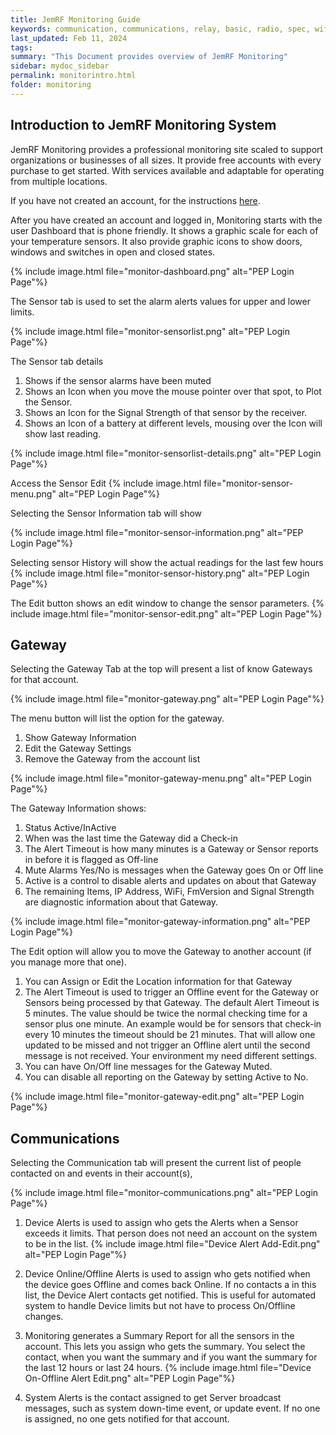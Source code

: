 ```yaml
---
title: JemRF Monitoring Guide
keywords: communication, communications, relay, basic, radio, spec, wifi, sensor
last_updated: Feb 11, 2024
tags:
summary: "This Document provides overview of JemRF Monitoring"
sidebar: mydoc_sidebar
permalink: monitorintro.html
folder: monitoring
---
```


## Introduction to JemRF Monitoring System
JemRF Monitoring provides a professional monitoring site scaled to support organizations or businesses of all sizes.
It provide free accounts with every purchase to get started. With services available and adaptable for operating from multiple locations.

If you have not created an account, for the instructions [here](jemrfregister.html).

After you have created an account and logged in, Monitoring starts with the user Dashboard that is phone friendly. It shows a graphic scale for each of your temperature sensors. It also provide graphic icons to show doors, windows and switches in open and closed states.

{% include image.html file="monitor-dashboard.png" alt="PEP Login Page"%}

The Sensor tab is used to set the alarm alerts values for upper and lower limits.

{% include image.html file="monitor-sensorlist.png" alt="PEP Login Page"%}

The Sensor tab details
1. Shows if the sensor alarms have been muted
2. Shows an Icon when you move the mouse pointer over that spot, to Plot the Sensor.
3. Shows an Icon for the Signal Strength of that sensor by the receiver.
4. Shows an Icon of a battery at different levels, mousing over the Icon will show last reading.

{% include image.html file="monitor-sensorlist-details.png" alt="PEP Login Page"%}

Access the Sensor Edit
{% include image.html file="monitor-sensor-menu.png" alt="PEP Login Page"%}

Selecting the Sensor Information tab will show

{% include image.html file="monitor-sensor-information.png" alt="PEP Login Page"%}

Selecting sensor History will show the actual readings for the last few hours
{% include image.html file="monitor-sensor-history.png" alt="PEP Login Page"%}

The Edit button shows an edit window to change the sensor parameters.
{% include image.html file="monitor-sensor-edit.png" alt="PEP Login Page"%}

## Gateway

Selecting the Gateway Tab at the top will present a list of know Gateways for that account.

{% include image.html file="monitor-gateway.png" alt="PEP Login Page"%}

The menu button will list the option for the gateway.
1. Show Gateway Information
2. Edit the Gateway Settings
3. Remove the Gateway from the account list

{% include image.html file="monitor-gateway-menu.png" alt="PEP Login Page"%}

The Gateway Information shows:
1. Status Active/InActive
2. When was the last time the Gateway did a Check-in
3. The Alert Timeout is how many minutes is a Gateway or Sensor reports in before it is flagged as Off-line
4. Mute Alarms Yes/No is messages when the Gateway goes On or Off line
5. Active is a control to disable alerts and updates on about that Gateway
6. The remaining Items, IP Address, WiFi, FmVersion and Signal Strength are diagnostic information about that Gateway.

{% include image.html file="monitor-gateway-information.png" alt="PEP Login Page"%}

The Edit option will allow you to move the Gateway to another account (if you manage more that one).
1. You can Assign or Edit the Location information for that Gateway
2. The Alert Timeout is used to trigger an Offline event for the Gateway or Sensors being processed by that Gateway.
The default Alert Timeout is 5 minutes. The value should be twice the normal checking time for a sensor plus one minute.
An example would be for sensors that check-in every 10 minutes the timeout should be 21 minutes. That will allow one
updated to be missed and not trigger an Offline alert until the second message is not received. Your environment my need different settings.
3. You can have On/Off line messages for the Gateway Muted.
4. You can disable all reporting on the Gateway by setting Active to No.

{% include image.html file="monitor-gateway-edit.png" alt="PEP Login Page"%}

## Communications
Selecting the Communication tab will present the current list of people contacted on and events in their account(s),

{% include image.html file="monitor-communications.png" alt="PEP Login Page"%}

1. Device Alerts is used to assign who gets the Alerts when a Sensor exceeds it limits.
That person does not need an account on the system to be in the list.
{% include image.html file="Device Alert Add-Edit.png" alt="PEP Login Page"%}
2. Device Online/Offline Alerts is used to assign who gets notified when the device goes Offline and comes back Online.
If no contacts a in this list, the Device Alert contacts get notified.
This is useful for automated system to handle Device limits but not have to process On/Offline changes.
3. Monitoring generates a Summary Report for all the sensors in the account. This lets you assign who gets the summary.
You select the contact, when you want the summary and if you want the summary for the last 12 hours or last 24 hours.
{% include image.html file="Device On-Offline Alert Edit.png" alt="PEP Login Page"%}

4. System Alerts is the contact assigned to get Server broadcast messages, such as system down-time event, or update event.
If no one is assigned, no one gets notified for that account.
